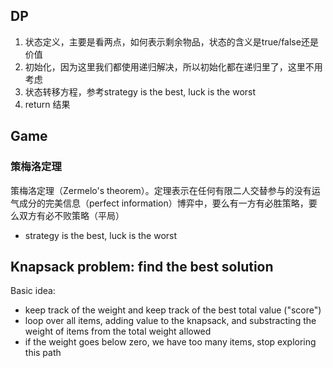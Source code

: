 ## DP
1. 状态定义，主要是看两点，如何表示剩余物品，状态的含义是true/false还是价值
2. 初始化，因为这里我们都使用递归解决，所以初始化都在递归里了，这里不用考虑
3. 状态转移方程，参考strategy is the best, luck is the worst
4. return 结果

## Game
### 策梅洛定理
策梅洛定理（Zermelo's theorem）。定理表示在任何有限二人交替参与的没有运气成分的完美信息（perfect information）博弈中，要么有一方有必胜策略，要么双方有必不败策略（平局）

- strategy is the best, luck is the worst

## Knapsack problem: find the best solution
Basic idea:
* keep track of the weight and keep track of the best total value ("score")
* loop over all items, adding value to the knapsack, and substracting the weight of items from the total weight allowed
* if the weight goes below zero, we have too many items, stop exploring this path

